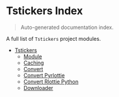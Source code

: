# Tstickers Index

> Auto-generated documentation index.

A full list of `Tstickers` project modules.

- [Tstickers](tstickers/index.md#tstickers)
    - [Module](tstickers/module.md#module)
    - [Caching](tstickers/caching.md#caching)
    - [Convert](tstickers/convert.md#convert)
    - [Convert Pyrlottie](tstickers/convert_pyrlottie.md#convert-pyrlottie)
    - [Convert Rlottie Python](tstickers/convert_rlottie_python.md#convert-rlottie-python)
    - [Downloader](tstickers/downloader.md#downloader)
